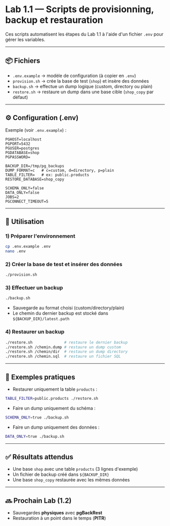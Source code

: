 # Lab 1.1 — Scripts de provisionning, backup et restauration

Ces scripts automatisent les étapes du Lab 1.1 à l'aide d'un fichier `.env` pour gérer les variables.

---

## 📦 Fichiers

- `.env.example` → modèle de configuration (à copier en `.env`)
- `provision.sh` → crée la base de test (`shop`) et insère des données
- `backup.sh` → effectue un dump logique (custom, directory ou plain)
- `restore.sh` → restaure un dump dans une base cible (`shop_copy` par défaut)

---

## ⚙️ Configuration (.env)

Exemple (voir `.env.example`) :

```env
PGHOST=localhost
PGPORT=5432
PGUSER=postgres
PGDATABASE=shop
PGPASSWORD=

BACKUP_DIR=/tmp/pg_backups
DUMP_FORMAT=c   # c=custom, d=directory, p=plain
TABLE_FILTER=   # ex: public.products
RESTORE_DATABASE=shop_copy

SCHEMA_ONLY=false
DATA_ONLY=false
JOBS=2
PGCONNECT_TIMEOUT=5
```

---

## 🚀 Utilisation

### 1) Préparer l'environnement
```bash
cp .env.example .env
nano .env
```

### 2) Créer la base de test et insérer des données
```bash
./provision.sh
```

### 3) Effectuer un backup
```bash
./backup.sh
```
- Sauvegarde au format choisi (custom/directory/plain)
- Le chemin du dernier backup est stocké dans `${BACKUP_DIR}/latest.path`

### 4) Restaurer un backup
```bash
./restore.sh              # restaure le dernier backup
./restore.sh /chemin.dump # restaure un dump custom
./restore.sh /chemin/dir  # restaure un dump directory
./restore.sh /chemin.sql  # restaure un fichier SQL
```

---

## 🧪 Exemples pratiques

- Restaurer uniquement la table `products` :
```bash
TABLE_FILTER=public.products ./restore.sh
```

- Faire un dump uniquement du schéma :
```bash
SCHEMA_ONLY=true ./backup.sh
```

- Faire un dump uniquement des données :
```bash
DATA_ONLY=true ./backup.sh
```

---

## ✅ Résultats attendus

- Une base `shop` avec une table `products` (3 lignes d'exemple)
- Un fichier de backup créé dans `${BACKUP_DIR}`
- Une base `shop_copy` restaurée avec les mêmes données

---

## 🔜 Prochain Lab (1.2)
- Sauvegardes **physiques** avec **pgBackRest**
- Restauration à un point dans le temps (**PITR**)
